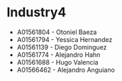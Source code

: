 # Industry4

* A01561804 - Otoniel Baeza
* A01561794 - Yessica Hernandez
* A01561139 - Diego Dominguez
* A01561774 - Alejandro Hahn
* A01561688 - Hugo Valencia
* A01566462 - Alejandro Anguiano
